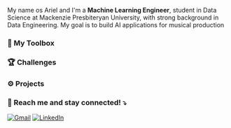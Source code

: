 
 My name os Ariel and I'm a <strong>Machine Learning Engineer</strong>, student in Data Science at Mackenzie Presbiteryan University, with strong background in Data Engineering. My goal is to build AI applications for musical production

### 🧰 My Toolbox

### 🏆 Challenges

### ⚙️ Projects

### 💌 Reach me and stay connected! ⤵️

<p align="left">
  <a href="#" title="Gmail">
  <img src="https://img.shields.io/badge/-Gmail-FF0000?style=flat-square&labelColor=FF0000&logo=gmail&logoColor=white&link=mailto:solosandoa@gmail.com" alt="Gmail"/></a>
  <a href="#" title="LinkedIn">
  <img src="https://img.shields.io/badge/-Linkedin-0e76a8?style=flat-square&logo=Linkedin&logoColor=white&link=https://www.linkedin.com/in/ariel-solosando-9212541b6/" alt="LinkedIn"/></a>

</p>


